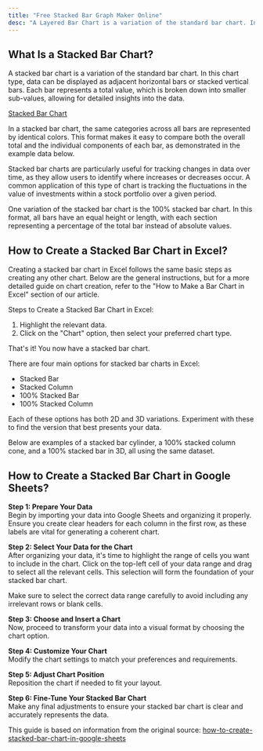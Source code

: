 ```yaml
---
title: "Free Stacked Bar Graph Maker Online"
desc: "A Layered Bar Chart is a variation of the standard bar chart. In this chart type, data can be displayed as adjacent horizontal bars or stacked vertical bars. Try it now—no sign-up required!"
---
```


## What Is a Stacked Bar Chart?

A stacked bar chart is a variation of the standard bar chart. In this chart type, data can be displayed as adjacent horizontal bars or stacked vertical bars. Each bar represents a total value, which is broken down into smaller sub-values, allowing for detailed insights into the data.

[Stacked Bar Chart](https://lh7-rt.googleusercontent.com/docsz/AD_4nXe_R3RHxobarGdOyINJ2AUMjwiLtgdzaKm38jrcNuppf8Sbe1zZ4zWi0ZBAuBJe0oubOo1O42Y-CegeD_v583oO9Ib7LkvZgw97hDy990Rl1Le-YSRR6Qh2X9jdJjWyQdqv6I_mnykGruUI-RSD4IACYxyv?key=bKAfILoZZ2GdiJYP_kyeeQ)

In a stacked bar chart, the same categories across all bars are represented by identical colors. This format makes it easy to compare both the overall total and the individual components of each bar, as demonstrated in the example data below.

Stacked bar charts are particularly useful for tracking changes in data over time, as they allow users to identify where increases or decreases occur. A common application of this type of chart is tracking the fluctuations in the value of investments within a stock portfolio over a given period.

One variation of the stacked bar chart is the 100% stacked bar chart. In this format, all bars have an equal height or length, with each section representing a percentage of the total bar instead of absolute values.

## How to Create a Stacked Bar Chart in Excel?

Creating a stacked bar chart in Excel follows the same basic steps as creating any other chart. Below are the general instructions, but for a more detailed guide on chart creation, refer to the "How to Make a Bar Chart in Excel" section of our article.

Steps to Create a Stacked Bar Chart in Excel:

1. Highlight the relevant data.
2. Click on the "Chart" option, then select your preferred chart type.

That's it! You now have a stacked bar chart.

There are four main options for stacked bar charts in Excel:

- Stacked Bar
- Stacked Column
- 100% Stacked Bar
- 100% Stacked Column

Each of these options has both 2D and 3D variations. Experiment with these to find the version that best presents your data.

Below are examples of a stacked bar cylinder, a 100% stacked column cone, and a 100% stacked bar in 3D, all using the same dataset.

## How to Create a Stacked Bar Chart in Google Sheets?

**Step 1: Prepare Your Data**  
Begin by importing your data into Google Sheets and organizing it properly. Ensure you create clear headers for each column in the first row, as these labels are vital for generating a coherent chart.

**Step 2: Select Your Data for the Chart**  
After organizing your data, it's time to highlight the range of cells you want to include in the chart. Click on the top-left cell of your data range and drag to select all the relevant cells. This selection will form the foundation of your stacked bar chart.

Make sure to select the correct data range carefully to avoid including any irrelevant rows or blank cells.

**Step 3: Choose and Insert a Chart**  
Now, proceed to transform your data into a visual format by choosing the chart option.

**Step 4: Customize Your Chart**  
Modify the chart settings to match your preferences and requirements.

**Step 5: Adjust Chart Position**  
Reposition the chart if needed to fit your layout.

**Step 6: Fine-Tune Your Stacked Bar Chart**  
Make any final adjustments to ensure your stacked bar chart is clear and accurately represents the data.

This guide is based on information from the original source: [how-to-create-stacked-bar-chart-in-google-sheets](https://clickup.com/blog/how-to-create-stacked-bar-chart-in-google-sheets/)
